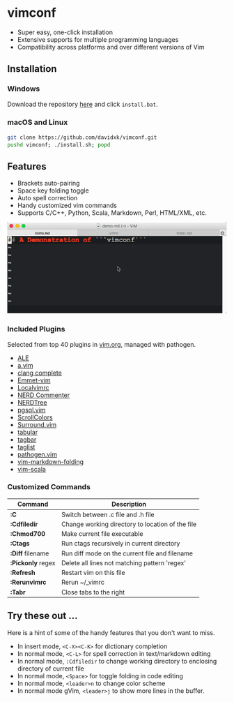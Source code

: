 # vimconf
* Super easy, one-click installation
* Extensive supports for multiple programming languages
* Compatibility across platforms and over different versions of Vim

## Installation
### Windows
Download the repository [here](https://github.com/davidxk/vimconf/archive/master.zip) and click `install.bat`. 

### macOS and Linux
```bash
git clone https://github.com/davidxk/vimconf.git
pushd vimconf; ./install.sh; popd
```

## Features
* Brackets auto-pairing
* Space key folding toggle
* Auto spell correction
* Handy customized vim commands
* Supports C/C++, Python, Scala, Markdown, Perl, HTML/XML, etc. 

![](demo.gif)

### Included Plugins
Selected from top 40 plugins in [vim.org](https://vim.sourceforge.io/scripts/script_search_results.php?keywords=&script_type=&order_by=downloads&direction=descending&search=search), managed with pathogen. 

* [ALE](https://github.com/w0rp/ale)
* [a.vim](https://github.com/vim-scripts/a.vim)
* [clang complete](https://github.com/Rip-Rip/clang_complete)
* [Emmet-vim](https://github.com/mattn/emmet-vim)
* [Localvimrc](https://github.com/embear/vim-localvimrc)
* [NERD Commenter](https://github.com/scrooloose/nerdcommenter)
* [NERDTree](https://github.com/scrooloose/nerdtree)
* [pgsql.vim](https://github.com/lifepillar/pgsql.vim)
* [ScrollColors](https://github.com/vim-scripts/ScrollColors)
* [Surround.vim](http://github.com/tpope/vim-surround)
* [tabular](https://github.com/godlygeek/tabular)
* [tagbar](https://github.com/majutsushi/tagbar)
* [taglist](https://github.com/vim-scripts/taglist.vim)
* [pathogen.vim](http://github.com/tpope/vim-pathogen)
* [vim-markdown-folding](https://github.com/masukomi/vim-markdown-folding)
* [vim-scala](https://github.com/derekwyatt/vim-scala)

### Customized Commands
| Command             | Description                                      |
| -------             | -----------                                      |
| **:C**              | Switch between .c file and .h file               |
| **:Cdfiledir**      | Change working directory to location of the file |
| **:Chmod700**       | Make current file executable                     |
| **:Ctags**          | Run ctags recursively in current directory       |
| **:Diff** filename  | Run diff mode on the current file and filename   |
| **:Pickonly** regex | Delete all lines not matching pattern 'regex'    |
| **:Refresh**        | Restart vim on this file                         |
| **:Rerunvimrc**     | Rerun ~/\_vimrc                                  |
| **:Tabr**           | Close tabs to the right                          |


## Try these out ... 
Here is a hint of some of the handy features that you don't want to miss. 

* In insert mode, ```<C-X><C-K>``` for dictionary completion
* In normal mode, ```<C-L>``` for spell correction in text/markdown editing
* In normal mode, ```:Cdfiledir``` to change working directory to enclosing directory of current file
* In normal mode, ```<Space>``` for toggle folding in code editing
* In normal mode, ```<leader>n``` to change color scheme
* In normal mode gVim, ```<leader>j``` to show more lines in the buffer. 
